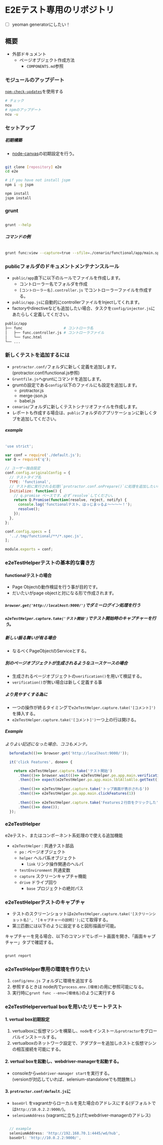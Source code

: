 E2Eテスト専用のリポジトリ
====

 + [ ] yeoman generatorにしたい！

## 概要

 + 外部ドキュメント
   + ページオブジェクト作成方法
     + `COMPONENTS.md`参照

### モジュールのアップデート

[`npm-check-updates`](https://github.com/tjunnone/npm-check-updates)を使用する

```sh
# チェック
ncu 
# npmのアップデート
ncu -u
```

### セットアップ

##### 初期構築

+ [node-canvas](https://github.com/Automattic/node-canvas/wiki/installation---osx)の初期設定を行う。

```sh

git clone [repository] e2e
cd e2e

# if you have not install jspm
npm i -g jspm

npm install
jspm install

```

### grunt


```sh

grunt --help

```

##### コマンドの例

```sh

grunt func:view --capture=true --sfile=./cenario/functional/app/main.spec.js 

```


### publicフォルダのドキュメントメンテナンスルール

 + `public/app`直下に以下のルールでファイルを作成します。
   + コントローラー名でフォルダを作成
   + `[コントローラー名].controller.js` でコントローラーファイルを作成する。
 + `public/app.js`に自動的にcontrollerファイルをInjectしてくれます。
 + factoryやdirectiveなども追加したい場合、タスクを`config/injector.js`にあたらしく定義してください。

```sh
public/app
├── func                   # コントローラ名
│   ├── func.controller.js # コントローラファイル
│   └── func.html
└── ...
```

### 新しくテストを追加するには

 + `protractor.conf/`フォルダに新しく定義を追加します。(protractor.conf/functional.js参照)
 + `Gruntfile.js`へgruntにコマンドを追加します。
 + gruntの設定である`config/`以下のファイルにも設定を追加します。
   + protractor.js
   + merge-json.js
   + babel.js
 + `cenario/`フォルダに新しくテストシナリオファイルを作成します。
 + レポートも作成する場合は、`public`フォルダのアプリケーションに新しくタブを追加してください。

##### example

```javascript

'use strict';

var conf = require('./default.js');
var Q = require('q');

// ユーザー独自設定
conf.config.originalConfig = {
  // テストタイプ名
  TYPE: 'functional',
  // テスト前に実行される処理(`protractor.conf.onPrepare()`に処理を追加したい場合に書いてください。)
  Initialize: function() {
    // q.promise ベースです、必ず`resolve`してください。
    return Q.Promise(function(resolve, reject, notify) {
      console.log('functionalテスト、はっじまっるよ〜〜〜〜！');
      resolve();
    });
  },
};

conf.config.specs = [
  '../.tmp/functional/**/*.spec.js',
];

module.exports = conf;


```

### e2eTestHelperテストの基本的な書き方

#### functionalテストの場合

 + Page Objectの動作検証を行う事が目的です。
 + だいたいがpage objectと対になる形で作成されます。

##### `browser.get('http://localhost:9000/')`でダミーログイン処理を行う

##### `e2eTestHelper.capture.take('テスト開始')`でテスト開始時のキャプチャーを行う。

##### 新しい振る舞いが有る場合

 + なるべくPageObjectのServiceとする。

##### 別のページオブジェクトが生成されるようなユースケースの場合

 + 生成されるページオブジェクトの`verification()`を用いて検証する。
 + `verification()`が無い場合は新しく定義する事

##### より見やすくする為に

 + 一つの操作が終るタイミングで`e2eTestHelper.capture.take('[コメント]')`を挿入する。
 + `e2eTestHelper.capture.take('[コメント]')`一つ上の行は開ける。

##### Example

_よりよい記述になった場合、ココもメンテ。_

```javascript
  beforeEach(()=> browser.get('http://localhost:9000/'));

  it('click Features', done=> {

    return e2eTestHelper.capture.take('テスト開始')
      .then(()=> browser.wait(()=> e2eTestHelper.po.app.main.verification()))
      .then(()=> expect(e2eTestHelper.po.app.main.lblAlloAllo.getText()).toBe('\'Allo, \'Allo!'))
 
      .then(()=> e2eTestHelper.capture.take('トップ画面が表示される'))
      .then(()=> e2eTestHelper.po.app.main.clickFeatures(1))
 
      .then(()=> e2eTestHelper.capture.take('Features２行目をクリックした', 'ココでテストが完了する。'))
      .then(()=> done());
  });
```

### e2eTestHelper

e2eテスト、またはコンポーネント系処理ので使える追加機能

 + `e2eTestHelper` : 共通テスト部品
   + `po` : ページオブジェクト
   + `helper` ヘルパ系オブジェクト
     + `link` リンク操作関連のヘルパ
   + `testEnvironment` 共通変数
   + `capture` スクリーンキャプチャ機能
   + `drive` ドライブ回り
     + `base` プロジェクトの絶対パス

### e2eTestHelperテストのキャプチャ

 + テストのスクリーンショットは`e2eTestHelper.capture.take('[スクリーンショット名]', '[キャプチャーの説明]');`にて取得する。
 + 第三匹数には以下のように設定すると図形描画が可能。

キャプチャーを見る場合、以下のコマンドでレポート画面を開き、「画面キャプチャー」タブで確認する。

```sh

grunt report

```

### e2eTestHelper専用の環境を作りたい


 1. `config/env.js` フォルダに環境を追加する
 1. 参照するときは node内で`process.env.[環境]`の用に参照可能になる。
 1. 実行時に`grunt func --env=[環境名]`のように実行する


### e2eTestHelpervertual boxを用いたリモートテスト

#### 1. vertual box初期設定

 1. vertualboxに仮想マシンを構築し、`node`をインストール`protractor`をグローバルインストールする。
 1. vertualboxのネットワーク設定で、アダプターを追加しホストと仮想マシンの相互接続を可能にする。


#### 2. vertual boxを起動し、webdriver-managerを起動する。

 + consoleから`webdriver-manager start`を実行する。  
   (versionが対応していれば、selenium-standaloneでも問題無し)

#### 3. `protractor.conf/default.js`に

 + `baseUrl` をvagrantからローカルを見た場合のアドレスにする(デフォルトでは`http://10.0.2.2:9000/`)。
 + `seleniumAddress` (vagrantに立ち上げたwebdriver-managerのアドレス)

```javascript

  // example 
  seleniumAddress: 'http://192.168.70.1:4445/wd/hub',
  baseUrl: 'http://10.0.2.2:9000/',

```



